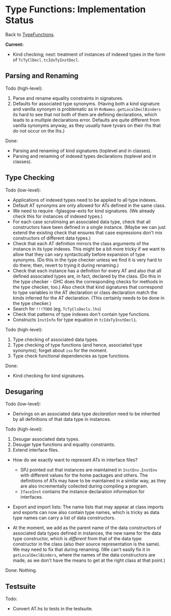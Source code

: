 # Type Functions: Implementation Status



Back to [TypeFunctions](type-functions).



**Current:** 


- Kind checking; next: treatment of instances of indexed types in the form of `TcTyClDecl.tcIdxTyInstDecl`.

## Parsing and Renaming



Todo (high-level):


1. Parse and rename equality constraints in signatures.
1. Defaults for associated type synonyms.  (Having both a kind signature and vanilla synonym is problematic as in `RnNames.getLocalDeclBinders` its hard to see that not both of them are defining declarations, which leads to a multiple declarations error.  Defaults are quite different from vanilla synonyms anyway, as they usually have tyvars on their rhs that do not occur on the lhs.)


Done:


- Parsing and renaming of kind signatures (toplevel and in classes).
- Parsing and renaming of indexed types declarations (toplevel and in classes).

## Type Checking



Todo (low-level):


- Applications of indexed types need to be applied to all type indexes.
- Default AT synonyms are only allowed for ATs defined in the same class.
- We need to require -fglasgow-exts for kind signatures.  (We already check this for instances of indexed types.)
- For each case scrutinising an associated data type, check that all constructors have been defined in a single instance.  (Maybe we can just extend the existing check that ensures that case expressions don't mix constructors of different data types.)
- Check that each AT definition mirrors the class arguments of the instance in its type indexes. This might be a bit more tricky if we want to allow that they can vary syntactically before expansion of type synonyms. (Do this in the type checker unless we find it is very hard to do there; then, revert to trying it during renaming.)
- Check that each instance has a definition for every AT and also that all defined associated types are, in fact, declared by the class. (Do this in the type checker - GHC does the corresponding checks for methods in the type checker, too.) Also check that kind signatures that correspond to type variables in the AT declaration or class declaration match the kinds inferred for the AT declaration. (This certainly needs to be done in the type checker.)
- Search for `!!!TODO` (eg, `TcTyClsDecls.lhs`)
- Check that patterns of type indexes don't contain type functions.
- Constructs `InstInfo` for type equation in `tcIdxTyInstDecl1`.


Todo (high-level):


1. Type checking of associated data types.
1. Type checking of type functions (and hence, associated type synonyms); forget about `iso` for the moment.
1. Type check functional dependencies as type functions.


Done: 


- Kind checking for kind signatures.

## Desugaring



Todo (low-level):


- Derivings on an associated data type *declaration* need to be inherited by all definitions of that data type in instances.


Todo (high-level):


1. Desugar associated data types.
1. Desugar type functions and equality constraints.
1. Extend interface files.

  - How do we exactly want to represent ATs in interface files?

    - SPJ pointed out that instances are maintained in `InstEnv.InstEnv` with different values for the home packages and others. The definitions of ATs may have to be maintained in a similar way, as they are also incrementally collected during compiling a program.
    - `IfaceInst` contains the instance declaration information for interfaces.
  - Export and import lists: The name lists that may appear at class imports and exports can now also contain type names, which is tricky as data type names can carry a list of data constructors.
  - At the moment, we add as the parent name of the data constructors of associated data types defined in instances, the new name for the data type constructor, which is *different* from that of the data type constructor in the class (also their source representation is the same). We may need to fix that during renaming. (We can't easily fix it in `getLocalDeclBinders`, where the names of the data constructors are made, as we don't have the means to get at the right class at that point.)


Done: Nothing.


## Testsuite



Todo:


- Convert AT.hs to tests in the testsuite.
